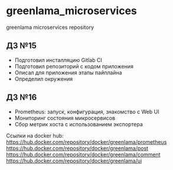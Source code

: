 # greenlama_microservices
greenlama microservices repository

## ДЗ №15

- Подготовил инсталляцию Gitlab CI
- Подготовил репозиторий с кодом приложения
- Описал для приложения этапы пайплайна
- Определил окружения

## ДЗ №16
- Prometheus: запуск, конфигурация, знакомство с Web UI
- Мониторинг состояния микросервисов
- Сбор метрик хоста с использованием экспортера

Ссылки на docker hub:
https://hub.docker.com/repository/docker/greenlama/prometheus
https://hub.docker.com/repository/docker/greenlama/post
https://hub.docker.com/repository/docker/greenlama/comment
https://hub.docker.com/repository/docker/greenlama/ui
